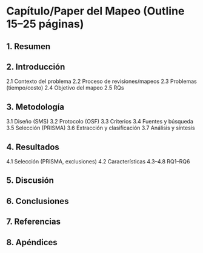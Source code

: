 
# Capítulo/Paper del Mapeo (Outline 15–25 páginas)

## 1. Resumen
## 2. Introducción
  2.1 Contexto del problema
  2.2 Proceso de revisiones/mapeos
  2.3 Problemas (tiempo/costo)
  2.4 Objetivo del mapeo
  2.5 RQs
## 3. Metodología
  3.1 Diseño (SMS)
  3.2 Protocolo (OSF)
  3.3 Criterios
  3.4 Fuentes y búsqueda
  3.5 Selección (PRISMA)
  3.6 Extracción y clasificación
  3.7 Análisis y síntesis
## 4. Resultados
  4.1 Selección (PRISMA, exclusiones)
  4.2 Características
  4.3–4.8 RQ1–RQ6
## 5. Discusión
## 6. Conclusiones
## 7. Referencias
## 8. Apéndices
